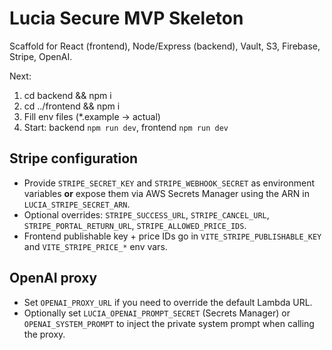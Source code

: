 # Lucia Secure MVP Skeleton
Scaffold for React (frontend), Node/Express (backend), Vault, S3, Firebase, Stripe, OpenAI.

Next:
1) cd backend && npm i
2) cd ../frontend && npm i
3) Fill env files (*.example → actual)
4) Start: backend `npm run dev`, frontend `npm run dev`

## Stripe configuration

- Provide `STRIPE_SECRET_KEY` and `STRIPE_WEBHOOK_SECRET` as environment variables **or** expose them via AWS Secrets Manager using the ARN in `LUCIA_STRIPE_SECRET_ARN`.
- Optional overrides: `STRIPE_SUCCESS_URL`, `STRIPE_CANCEL_URL`, `STRIPE_PORTAL_RETURN_URL`, `STRIPE_ALLOWED_PRICE_IDS`.
- Frontend publishable key + price IDs go in `VITE_STRIPE_PUBLISHABLE_KEY` and `VITE_STRIPE_PRICE_*` env vars.

## OpenAI proxy

- Set `OPENAI_PROXY_URL` if you need to override the default Lambda URL.
- Optionally set `LUCIA_OPENAI_PROMPT_SECRET` (Secrets Manager) or `OPENAI_SYSTEM_PROMPT` to inject the private system prompt when calling the proxy.
